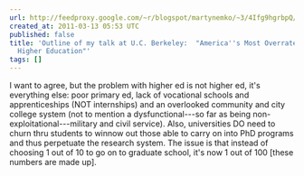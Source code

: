 ```yaml
---
url: http://feedproxy.google.com/~r/blogspot/martynemko/~3/4Ifg9hgrbpQ/outline-of-my-talk-at-uc-berkeley.html
created_at: 2011-03-13 05:53 UTC
published: false
title: 'Outline of my talk at U.C. Berkeley:  "America''s Most Overrated Product:
  Higher Education"'
tags: []
---
```


I want to agree, but the problem with higher ed is not higher ed, it's everything else: poor primary ed, lack of vocational schools and apprenticeships (NOT internships) and an overlooked community and city college system (not to mention a dysfunctional---so far as being non-exploitational---military and civil service). Also, universities DO need to churn thru students to winnow out those able to carry on into PhD programs and thus perpetuate the research system. The issue is that instead of choosing 1 out of 10 to go on to graduate school, it's now 1 out of 100 [these numbers are made up].
